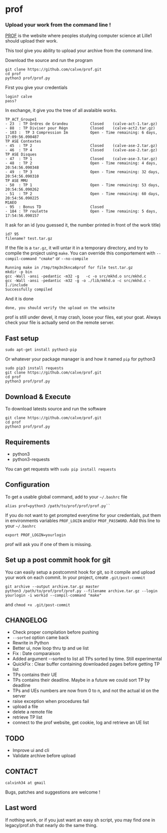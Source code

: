prof
====

### Upload your work from the command line !

[PROF] is the website where peoples studying computer science at Lille1 should upload their work.

This tool give you ability to upload your archive from the command line.

Download the source and run the program

    git clone https://github.com/calve/prof.git
    cd prof
    python3 prof/prof.py

First you give your credentials

    login? calve
    pass?

In exchange, it give you the tree of all avalaible works.

    TP_ACT_Groupe1
    - 23  : TP Ordres de Grandeu          Closed    (calve-act-1.tar.gz)
    - 88  : TP Diviser pour Régn          Closed    (calve-act2.tar.gz)
    - 103 :  TP 3 Compression Im          Open - Time remaining: 6 days, 17:09:56.090487
    TP ASE Contextes
    - 45  : TP 2                          Closed    (calve-ase-2.tar.gz)
    - 46  : TP 4                          Closed    (calve-ase-2.tar.gz)
    TP ASE Disques
    - 47  : TP 1                          Closed    (calve-ase-3.tar.gz)
    - 48  : TP 2                          Open - Time remaining: 4 days, 20:54:56.090348
    - 49  : TP 3                          Open - Time remaining: 32 days, 20:54:56.090310
    TP ASE MMU
    - 50  : TP 1                          Open - Time remaining: 53 days, 20:54:56.090262
    - 51  : TP 2                          Open - Time remaining: 60 days, 20:54:56.090225
    M1AEO
    - 95  : Bonus TD                      Closed
    - 184 : TP roulette                   Open - Time remaining: 5 days, 17:54:56.090157


It ask for an id (you guessed it, the number printed in front of the work title)

    id? 95
    filename? test.tar.gz

If the file is a ``tar.gz``, it will untar it in a temporary directory, and try to compile the project using ``make``. You can override this comportement with ``--compil-command "cmake"`` or ``--no-compile``

    Running make in /tmp/tmp3n3knca6prof for file test.tar.gz
    mkdir -p bin
    gcc -Wall -ansi -pedantic -m32 -g   -c -o src/mkhd.o src/mkhd.c
    gcc -Wall -ansi -pedantic -m32 -g -o ./lib/mkhd.o -c src/mkhd.c -I./include
    Successfully compiled

And it is done

    done, you should verify the upload on the website

prof is still under devel, it may crash, loose your files, eat your goat.
Always check your file is actually send on the remote server.

[PROF]: https://prof.fil.univ-lille1.fr

## Fast setup

    sudo apt-get install python3-pip

Or whatever your package manager is and how it named ``pip`` for python3

    sudo pip3 install requests
    git clone https://github.com/calve/prof.git
    cd prof
    python3 prof/prof.py

## Download & Execute

To download latests source and run the software

    git clone https://github.com/calve/prof.git
    cd prof
    python3 prof/prof.py

## Requirements

 * python3
 * python3-requests

You can get requests with ``sudo pip install requests``

## Configuration

To get a usable global command, add to your ``~/.bashrc`` file

    alias prof=python3 /path/to/prof/prof/prof.py``

If you do not want to get prompted everytime for your credentials, put them in environments variables ``PROF_LOGIN`` and/or ``PROF_PASSWORD``.
Add this line to your ``~/.bashrc``

    export PROF_LOGIN=yourlogin

prof will ask you if one of them is missing.

## Set up a post commit hook for git

You can easily setup a postcommit hook for git, so it compile and upload your work on each commit.
In your project, create ``.git/post-commit``

    git archive --output archive.tar.gz master
    python3 /path/to/prof/prof/prof.py --filename archive.tar.gz --login yourlogin -i workid --compil-command "make"

and ``chmod +x .git/post-commit``

## CHANGELOG

 - Check proper compilation before pushing
 - ``--sorted`` option came back
 - Rewrite in Python
 - Better ui, now loop thru tp and ue list
 - Fix : Date comparaison
 - Added argument --sorted to list all TPs sorted by time. Still experimental
 - QuickFix : Clear buffer containing downloaded pages before getting TP list
 - TPs contains their UE
 - TPs contains their deadline. Maybe in a future we could sort TP by deadline
 - TPs and UEs numbers are now from 0 to n, and not the actual id on the server
 - raise exception when procedures fail
 - upload a file
 - delete a remote file
 - retrieve TP list
 - connect to the prof website, get cookie, log and retrieve an UE list

## TODO

  - Improve ui and cli
  - Validate archive before upload

## CONTACT

    calvinh34 at gmail

Bugs, patches and suggestions are welcome !

## Last word

If nothing work, or if you just want an easy sh script, you may find one in legacy/prof.sh that nearly do the same thing.

